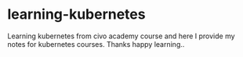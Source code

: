 # learning-kubernetes 
Learning kubernetes from civo academy course 
and here I provide my notes for kubernetes courses.
Thanks happy learning..
